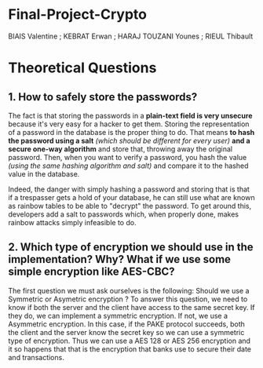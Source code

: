 # Final-Project-Crypto 
BIAIS Valentine ; KEBRAT Erwan ; HARAJ TOUZANI Younes ; RIEUL Thibault

# Theoretical Questions

## 1. How to safely store the passwords?

The fact is that storing the passwords in a **plain-text field is very unsecure** because it's very easy for a hacker to get them. Storing the representation of a password in the database is the proper thing to do. That means **to hash the password using a salt** *(which should be different for every user)* **and a secure one-way algorithm** and store that, throwing away the original password. Then, when you want to verify a password, you hash the value *(using the same hashing algorithm and salt)* and compare it to the hashed value in the database.

Indeed, the danger with simply hashing a password and storing that is that if a trespasser gets a hold of your database, he can still use what are known as rainbow tables to be able to "decrypt" the password. To get around this, developers add a salt to passwords which, when properly done, makes rainbow attacks simply infeasible to do. 

## 2. Which type of encryption we should use in the implementation? Why? What if we use some simple encryption like AES-CBC?

The first question we must ask ourselves is the following:
Should we use a Symmetric or Asymetric encryption ? 
To answer this question, we need to know if both the server and the client have access to the same secret key. If they do, we can implement a symmetric encryption. If not, we use a Asymmetric encryption.
In this case, if the PAKE protocol succeeds, both the client and the server know the secret key so we can use a symmetric type of encryption. 
Thus we can use a AES 128 or AES 256 encryption and it so happens that that is the encryption that banks use to secure their date and transactions.
